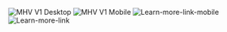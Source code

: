 
![MHV V1 Desktop](https://github.com/department-of-veterans-affairs/va.gov-team/assets/106624475/b6be6b56-393c-4a63-ab4f-72edd9f671bb)
![MHV V1 Mobile](https://github.com/department-of-veterans-affairs/va.gov-team/assets/106624475/6115d1ac-3587-487c-aca0-760c69aa2a5d)
![Learn-more-link-mobile](https://github.com/department-of-veterans-affairs/va.gov-team/assets/106624475/bc0fe810-1f40-44e4-b7a2-d2abe062b66b)
![Learn-more-link](https://github.com/department-of-veterans-affairs/va.gov-team/assets/106624475/0b896a11-82b7-4fb0-a16a-01b87ecd445d)
